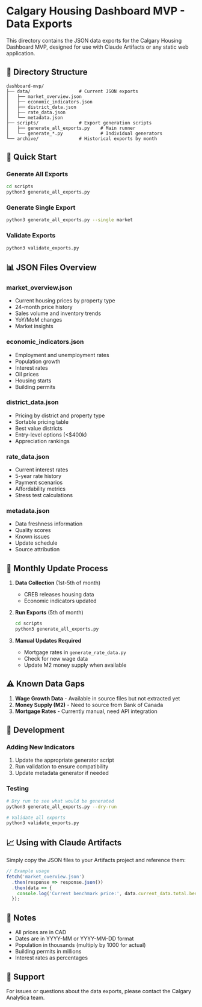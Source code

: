 # Calgary Housing Dashboard MVP - Data Exports

This directory contains the JSON data exports for the Calgary Housing Dashboard MVP, designed for use with Claude Artifacts or any static web application.

## 📁 Directory Structure

```
dashboard-mvp/
├── data/                  # Current JSON exports
│   ├── market_overview.json
│   ├── economic_indicators.json
│   ├── district_data.json
│   ├── rate_data.json
│   └── metadata.json
├── scripts/               # Export generation scripts
│   ├── generate_all_exports.py    # Main runner
│   └── generate_*.py              # Individual generators
└── archive/               # Historical exports by month
```

## 🚀 Quick Start

### Generate All Exports
```bash
cd scripts
python3 generate_all_exports.py
```

### Generate Single Export
```bash
python3 generate_all_exports.py --single market
```

### Validate Exports
```bash
python3 validate_exports.py
```

## 📊 JSON Files Overview

### market_overview.json
- Current housing prices by property type
- 24-month price history
- Sales volume and inventory trends
- YoY/MoM changes
- Market insights

### economic_indicators.json
- Employment and unemployment rates
- Population growth
- Interest rates
- Oil prices
- Housing starts
- Building permits

### district_data.json
- Pricing by district and property type
- Sortable pricing table
- Best value districts
- Entry-level options (<$400k)
- Appreciation rankings

### rate_data.json
- Current interest rates
- 5-year rate history
- Payment scenarios
- Affordability metrics
- Stress test calculations

### metadata.json
- Data freshness information
- Quality scores
- Known issues
- Update schedule
- Source attribution

## 📅 Monthly Update Process

1. **Data Collection** (1st-5th of month)
   - CREB releases housing data
   - Economic indicators updated
   
2. **Run Exports** (5th of month)
   ```bash
   cd scripts
   python3 generate_all_exports.py
   ```

3. **Manual Updates Required**
   - Mortgage rates in `generate_rate_data.py`
   - Check for new wage data
   - Update M2 money supply when available

## ⚠️ Known Data Gaps

1. **Wage Growth Data** - Available in source files but not extracted yet
2. **Money Supply (M2)** - Need to source from Bank of Canada
3. **Mortgage Rates** - Currently manual, need API integration

## 🔧 Development

### Adding New Indicators
1. Update the appropriate generator script
2. Run validation to ensure compatibility
3. Update metadata generator if needed

### Testing
```bash
# Dry run to see what would be generated
python3 generate_all_exports.py --dry-run

# Validate all exports
python3 validate_exports.py
```

## 📈 Using with Claude Artifacts

Simply copy the JSON files to your Artifacts project and reference them:

```javascript
// Example usage
fetch('market_overview.json')
  .then(response => response.json())
  .then(data => {
    console.log('Current benchmark price:', data.current_data.total.benchmark_price);
  });
```

## 📝 Notes

- All prices are in CAD
- Dates are in YYYY-MM or YYYY-MM-DD format
- Population in thousands (multiply by 1000 for actual)
- Building permits in millions
- Interest rates as percentages

## 🤝 Support

For issues or questions about the data exports, please contact the Calgary Analytica team.